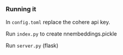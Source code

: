### Running it

In `config.toml` replace the cohere api key.

Run `index.py` to create nnembeddings.pickle

Run `server.py` (flask)